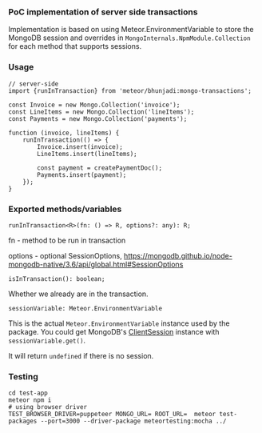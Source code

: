 ### PoC implementation of server side transactions

Implementation is based on using Meteor.EnvironmentVariable to store the MongoDB session and overrides in 
`MongoInternals.NpmModule.Collection` for each method that supports sessions.

### Usage

```
// server-side
import {runInTransaction} from 'meteor/bhunjadi:mongo-transactions';

const Invoice = new Mongo.Collection('invoice');
const LineItems = new Mongo.Collection('lineItems');
const Payments = new Mongo.Collection('payments');

function (invoice, lineItems) {
    runInTransaction(() => {
        Invoice.insert(invoice);
        LineItems.insert(lineItems);

        const payment = createPaymentDoc(); 
        Payments.insert(payment);
    });
}
```

### Exported methods/variables
```
runInTransaction<R>(fn: () => R, options?: any): R;
```

fn - method to be run in transaction  

options - optional SessionOptions, https://mongodb.github.io/node-mongodb-native/3.6/api/global.html#SessionOptions


```
isInTransaction(): boolean;
```

Whether we already are in the transaction.

```
sessionVariable: Meteor.EnvironmentVariable
```
This is the actual `Meteor.EnvironmentVariable` instance used by the package.
You could get MongoDB's [ClientSession](https://mongodb.github.io/node-mongodb-native/3.6/api/ClientSession.html) instance with `sessionVariable.get()`.

It will return `undefined` if there is no session.

### Testing

```
cd test-app
meteor npm i
# using browser driver
TEST_BROWSER_DRIVER=puppeteer MONGO_URL= ROOT_URL=  meteor test-packages --port=3000 --driver-package meteortesting:mocha ../
```
